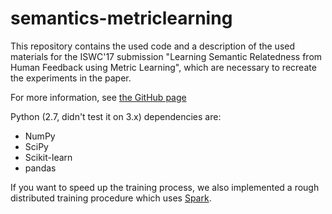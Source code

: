 # semantics-metriclearning

This repository contains the used code and a description of the used materials
for the ISWC'17 submission "Learning Semantic Relatedness from Human Feedback using Metric Learning",
which are necessary to recreate the experiments in the paper.

For more information, see [the GitHub page](https://thomasniebler.github.io/semantics-metriclearning/)

Python (2.7, didn't test it on 3.x) dependencies are:
* NumPy
* SciPy
* Scikit-learn
* pandas

If you want to speed up the training process, we also implemented a rough distributed training procedure
which uses [Spark](http://spark.apache.org/).